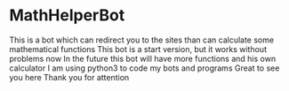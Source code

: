 # MathHelperBot
This is a bot which can redirect you to the sites than can calculate some mathematical functions
This bot is a start version, but it works without problems now
In the future this bot will have more functions and his own calculator
I am using python3 to code my bots and programs
Great to see you here
Thank you for attention
